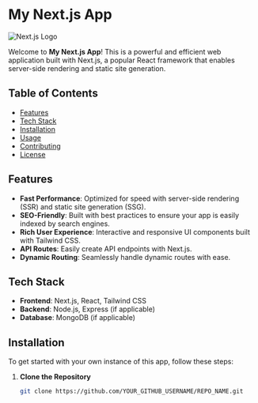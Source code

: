 # My Next.js App

![Next.js Logo](https://nextjs.org/static/favicon/favicon.ico)

Welcome to **My Next.js App**! This is a powerful and efficient web application built with Next.js, a popular React framework that enables server-side rendering and static site generation.

## Table of Contents

- [Features](#features)
- [Tech Stack](#tech-stack)
- [Installation](#installation)
- [Usage](#usage)
- [Contributing](#contributing)
- [License](#license)

## Features

- **Fast Performance**: Optimized for speed with server-side rendering (SSR) and static site generation (SSG).
- **SEO-Friendly**: Built with best practices to ensure your app is easily indexed by search engines.
- **Rich User Experience**: Interactive and responsive UI components built with Tailwind CSS.
- **API Routes**: Easily create API endpoints with Next.js.
- **Dynamic Routing**: Seamlessly handle dynamic routes with ease.

## Tech Stack

- **Frontend**: Next.js, React, Tailwind CSS
- **Backend**: Node.js, Express (if applicable)
- **Database**: MongoDB (if applicable)

## Installation

To get started with your own instance of this app, follow these steps:

1. **Clone the Repository**

   ```bash
   git clone https://github.com/YOUR_GITHUB_USERNAME/REPO_NAME.git